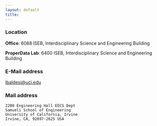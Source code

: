```yaml
---
layout: default
title:
---
```


### Location

__Office__: 6088 ISEB, Interdisciplinary Science and Engineering Building


__ProperData Lab__: 6400 ISEB, Interdisciplinary Science and Engineering Building

### E-Mail address

lbaldesi@uci.edu

### Mail address

```
2200 Engineering Hall EECS Dept
Samueli School of Engineering
University of California, Irvine
Irvine, CA, 92697-2625 USA
```
